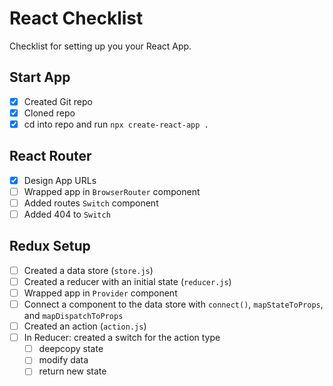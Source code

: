 # React Checklist

Checklist for setting up you your React App.

## Start App

- [x] Created Git repo
- [x] Cloned repo
- [x] cd into repo and run `npx create-react-app .`

## React Router

- [x] Design App URLs
- [ ] Wrapped app in `BrowserRouter` component
- [ ] Added routes `Switch` component
- [ ] Added 404 to `Switch`

## Redux Setup

- [ ] Created a data store (`store.js`)
- [ ] Created a reducer with an initial state (`reducer.js`)
- [ ] Wrapped app in `Provider` component
- [ ] Connect a component to the data store with `connect()`, `mapStateToProps`, and `mapDispatchToProps`
- [ ] Created an action (`action.js`)
- [ ] In Reducer: created a switch for the action type
  - [ ] deepcopy state
  - [ ] modify data
  - [ ] return new state
